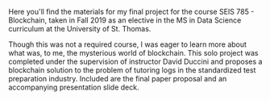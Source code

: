 Here you'll find the materials for my final project for the course SEIS 785 - Blockchain, taken in Fall 2019 as an elective in the MS in Data Science curriculum at the University of St. Thomas.

Though this was not a required course, I was eager to learn more about what was, to me, the mysterious world of blockchain. This solo project was completed under the supervision of instructor David Duccini and proposes a blockchain solution to the problem of tutoring logs in the standardized test preparation industry. Included are the final paper proposal and an accompanying presentation slide deck.
